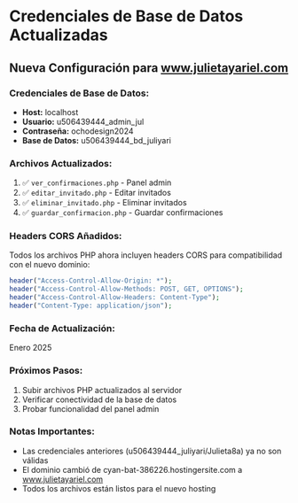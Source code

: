 # Credenciales de Base de Datos Actualizadas

## Nueva Configuración para www.julietayariel.com

### Credenciales de Base de Datos:
- **Host:** localhost
- **Usuario:** u506439444_admin_jul
- **Contraseña:** ochodesign2024
- **Base de Datos:** u506439444_bd_juliyari

### Archivos Actualizados:
1. ✅ `ver_confirmaciones.php` - Panel admin
2. ✅ `editar_invitado.php` - Editar invitados
3. ✅ `eliminar_invitado.php` - Eliminar invitados
4. ✅ `guardar_confirmacion.php` - Guardar confirmaciones

### Headers CORS Añadidos:
Todos los archivos PHP ahora incluyen headers CORS para compatibilidad con el nuevo dominio:
```php
header("Access-Control-Allow-Origin: *");
header("Access-Control-Allow-Methods: POST, GET, OPTIONS");
header("Access-Control-Allow-Headers: Content-Type");
header("Content-Type: application/json");
```

### Fecha de Actualización:
Enero 2025

### Próximos Pasos:
1. Subir archivos PHP actualizados al servidor
2. Verificar conectividad de la base de datos
3. Probar funcionalidad del panel admin

### Notas Importantes:
- Las credenciales anteriores (u506439444_juliyari/Julieta8a) ya no son válidas
- El dominio cambió de cyan-bat-386226.hostingersite.com a www.julietayariel.com
- Todos los archivos están listos para el nuevo hosting
